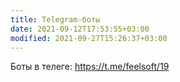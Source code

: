 ```yaml
---
title: Telegram-боты
date: 2021-09-12T17:53:55+03:00
modified: 2021-09-27T15:26:37+03:00
---
```


Боты в телеге: <https://t.me/feelsoft/19>


<script async src="https://telegram.org/js/telegram-widget.js?15" data-telegram-post="FeelSoft/16" data-width="100%"></script>
